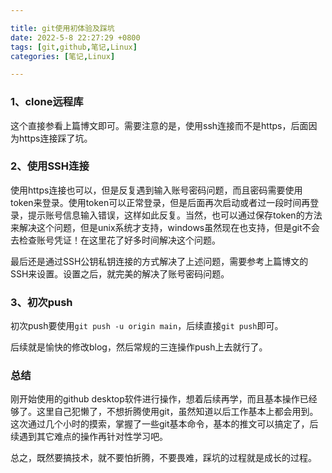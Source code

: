 ```yaml
---

title: git使用初体验及踩坑
date: 2022-5-8 22:27:29 +0800
tags: [git,github,笔记,Linux]
categories: [笔记,Linux]

---
```


### 1、clone远程库

这个直接参看上篇博文即可。需要注意的是，使用ssh连接而不是https，后面因为https连接踩了坑。

### 2、使用SSH连接

使用https连接也可以，但是反复遇到输入账号密码问题，而且密码需要使用token来登录。使用token可以正常登录，但是后面再次启动或者过一段时间再登录，提示账号信息输入错误，这样如此反复。当然，也可以通过保存token的方法来解决这个问题，但是unix系统才支持，windows虽然现在也支持，但是git不会去检查账号凭证！在这里花了好多时间解决这个问题。

最后还是通过SSH公钥私钥连接的方式解决了上述问题，需要参考上篇博文的SSH来设置。设置之后，就完美的解决了账号密码问题。

### 3、初次push

初次push要使用`git push -u origin main`，后续直接`git push`即可。

后续就是愉快的修改blog，然后常规的三连操作push上去就行了。

### 总结

刚开始使用的github desktop软件进行操作，想着后续再学，而且基本操作已经够了。这里自己犯懒了，不想折腾使用git，虽然知道以后工作基本上都会用到。这次通过几个小时的摸索，掌握了一些git基本命令，基本的推文可以搞定了，后续遇到其它难点的操作再针对性学习吧。

总之，既然要搞技术，就不要怕折腾，不要畏难，踩坑的过程就是成长的过程。